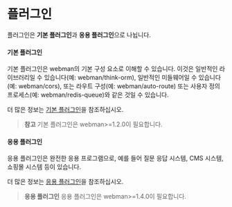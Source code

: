 # 플러그인
플러그인은 **기본 플러그인**과 **응용 플러그인**으로 나뉩니다.

#### 기본 플러그인
기본 플러그인은 webman의 기본 구성 요소로 이해할 수 있습니다. 이것은 일반적인 라이브러리일 수 있습니다(예: webman/think-orm), 일반적인 미들웨어일 수 있습니다(예: webman/cors), 또는 라우트 구성(예: webman/auto-route) 또는 사용자 정의 프로세스(예: webman/redis-queue)와 같은 것일 수 있습니다.

더 많은 정보는 [기본 플러그인](plugin/base.md)을 참조하십시오.

> **참고**
> 기본 플러그인은 webman>=1.2.0이 필요합니다.

#### 응용 플러그인
응용 플러그인은 완전한 응용 프로그램으로, 예를 들어 질문 응답 시스템, CMS 시스템, 쇼핑몰 시스템 등이 있습니다.

더 많은 정보는 [응용 플러그인](app/app.md)을 참조하십시오.

> **응용 플러그인**
> 응용 플러그인은 webman>=1.4.0이 필요합니다.
